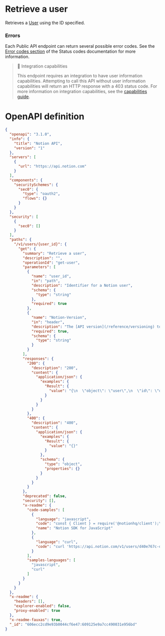 # Retrieve a user

Retrieves a [User](ref:user) using the ID specified.

### Errors

Each Public API endpoint can return several possible error codes. See the [Error codes section](https://developers.notion.com/reference/status-codes#error-codes) of the Status codes documentation for more information.

> 📘 Integration capabilities
> 
> This endpoint requires an integration to have user information capabilities. Attempting to call this API without user information capabilities will return an HTTP response with a 403 status code. For more information on integration capabilities, see the [capabilities guide](ref:capabilities).

# OpenAPI definition
```json
{
  "openapi": "3.1.0",
  "info": {
    "title": "Notion API",
    "version": "1"
  },
  "servers": [
    {
      "url": "https://api.notion.com"
    }
  ],
  "components": {
    "securitySchemes": {
      "sec0": {
        "type": "oauth2",
        "flows": {}
      }
    }
  },
  "security": [
    {
      "sec0": []
    }
  ],
  "paths": {
    "/v1/users/{user_id}": {
      "get": {
        "summary": "Retrieve a user",
        "description": "",
        "operationId": "get-user",
        "parameters": [
          {
            "name": "user_id",
            "in": "path",
            "description": "Identifier for a Notion user",
            "schema": {
              "type": "string"
            },
            "required": true
          },
          {
            "name": "Notion-Version",
            "in": "header",
            "description": "The [API version](/reference/versioning) to use for this request. The latest version is `<<latestNotionVersion>>`.",
            "required": true,
            "schema": {
              "type": "string"
            }
          }
        ],
        "responses": {
          "200": {
            "description": "200",
            "content": {
              "application/json": {
                "examples": {
                  "Result": {
                    "value": "{\n  \"object\": \"user\",\n  \"id\": \"d40e767c-d7af-4b18-a86d-55c61f1e39a4\",\n  \"type\": \"person\",\n\t\"person\": {\n\t\t\"email\": \"avo@example.org\",\n\t},\n  \"name\": \"Avocado Lovelace\",\n  \"avatar_url\": \"https://secure.notion-static.com/e6a352a8-8381-44d0-a1dc-9ed80e62b53d.jpg\",\n}"
                  }
                }
              }
            }
          },
          "400": {
            "description": "400",
            "content": {
              "application/json": {
                "examples": {
                  "Result": {
                    "value": "{}"
                  }
                },
                "schema": {
                  "type": "object",
                  "properties": {}
                }
              }
            }
          }
        },
        "deprecated": false,
        "security": [],
        "x-readme": {
          "code-samples": [
            {
              "language": "javascript",
              "code": "const { Client } = require('@notionhq/client');\n\nconst notion = new Client({ auth: process.env.NOTION_API_KEY });\n\n(async () => {\n  const userId = 'd40e767c-d7af-4b18-a86d-55c61f1e39a4';\n  const response = await notion.users.retrieve({ user_id: userId });\n  console.log(response);\n})();",
              "name": "Notion SDK for JavaScript"
            },
            {
              "language": "curl",
              "code": "curl 'https://api.notion.com/v1/users/d40e767c-d7af-4b18-a86d-55c61f1e39a4' \\\n  -H 'Authorization: Bearer '\"$NOTION_API_KEY\"'' \\\n  -H \"Notion-Version: 2022-06-28\""
            }
          ],
          "samples-languages": [
            "javascript",
            "curl"
          ]
        }
      }
    }
  },
  "x-readme": {
    "headers": [],
    "explorer-enabled": false,
    "proxy-enabled": true
  },
  "x-readme-fauxas": true,
  "_id": "606ecc2cd9e93b0044cf6e47:609125e9a7cc490031e956bd"
}
```